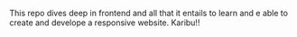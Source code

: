 This repo dives deep in frontend and all that it entails to learn and e able to create and develope a responsive website. Karibu!!
